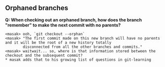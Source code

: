 ## Orphaned branches

**Q: When checking out an orphaned branch, how does the branch "remember" to
make the next commit with no parents?**

    <masak> ooh, `git checkout --orphan`
    <masak> "The first commit made on this new branch will have no parents and it will be the root of a new history totally 
            disconnected from all the other branches and commits."
    <masak> waitwait... so, where is that information stored between the checkout and the subsequent commit?
    * masak adds that to his growing list of questions in git-learning

